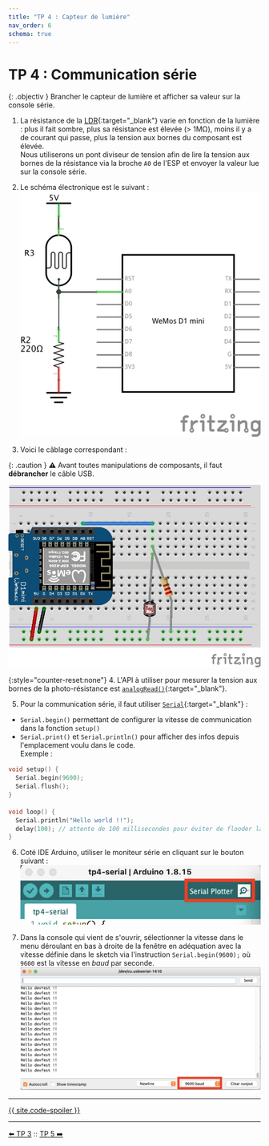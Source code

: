 ```yaml
---
title: "TP 4 : Capteur de lumière"
nav_order: 6
schema: true
---
```


# TP 4 : Communication série

{: .objectiv }
Brancher le capteur de lumière et afficher sa valeur sur la console série.

1. La résistance de la [LDR](https://en.wikipedia.org/wiki/Photoresistor){:target="_blank"} varie en fonction de la lumière : plus il fait sombre, plus sa résistance est élevée (> 1MΩ), moins il y a de courant qui passe, plus la tension aux bornes du composant est élevée. <br> Nous utiliserons un pont diviseur de tension afin de lire la tension aux bornes de la résistance via la broche `A0` de l'ESP et envoyer la valeur lue sur la console série.

2. Le schéma électronique est le suivant :
![schema-tp4](resources/tp-serial-schema.jpg)

3. Voici le câblage correspondant :

{: .caution }
⚠️ Avant toutes manipulations de composants, il faut **débrancher** le câble USB.

![montage-tp4](resources/tp-serial-montage.jpg)

{:style="counter-reset:none"}
4. L'API à utiliser pour mesurer la tension aux bornes de la photo-résistance est [`analogRead()`](https://www.arduino.cc/reference/en/language/functions/analog-io/analogread/){:target="_blank"}.

5. Pour la communication série, il faut utiliser [`Serial`](https://www.arduino.cc/reference/en/language/functions/communication/serial/){:target="_blank"} :
  - `Serial.begin()` permettant de configurer la vitesse de communication dans la fonction `setup()`
  - `Serial.print()` et `Serial.println()` pour afficher des infos depuis l'emplacement voulu dans le code. <br> Exemple :

```c
void setup() {
  Serial.begin(9600);
  Serial.flush();
}

void loop() {
  Serial.println("Hello world !!");
  delay(100); // attente de 100 millisecondes pour éviter de flooder la console
}
```

6. Coté IDE Arduino, utiliser le moniteur série en cliquant sur le bouton suivant :
![bouton](resources/tp-serial-bouton.jpg)

7. Dans la console qui vient de s'ouvrir, sélectionner la vitesse dans le menu déroulant en bas à droite de la fenêtre en adéquation avec la vitesse définie dans le sketch via l'instruction `Serial.begin(9600);` où `9600` est la vitesse en _baud_ par seconde.
![console](resources/tp-serial-serial.jpg)

----
[{{ site.code-spoiler }}](tp-serial_code.md)

----
[⬅️ TP 3](tp3.md) :: [TP 5 ➡️](tp5.md)
